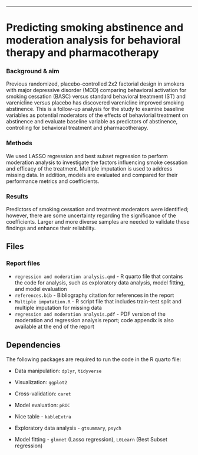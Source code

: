 ------------------------------------------------------------------------

# Predicting smoking abstinence and moderation analysis for behavioral therapy and pharmacotherapy

### Background & aim

Previous randomized, placebo-controlled 2x2 factorial design in smokers with major depressive disorder (MDD) comparing behavioral activation for smoking cessation (BASC) versus standard behavioral treatment (ST) and varenicline versus placebo has discovered varenicline improved smoking abstinence. This is a follow-up analysis for the study to examine baseline variables as potential moderators of the effects of behaviorial treatment on abstinence and evaluate baseline variable as predictors of abstinence, controlling for behavioral treatment and pharmacotherapy.

### Methods
We used LASSO regression and best subset regression to perform moderation analysis to investigate the factors influencing smoke cessation and efficacy of the treatment. Multiple imputation is used to address missing data. In addition, models are evaluated and compared for their performance metrics and coefficients. 

### Results
Predictors of smoking cessation and treatment moderators were identified; however, there are some uncertainty regarding the significance of the coefficients. Larger and more diverse samples are needed to validate these findings and enhance their reliability.

## Files

### Report files

-   `regression and moderation analysis.qmd` - R quarto file that contains the code for analysis, such as exploratory data analysis, model fitting, and model evaluation  
-   `references.bib` - Bibliography citation for references in the report
-   `Multiple imputation.R` - R script file that includes train-test split and multiple imputation for missing data
-   `regression and moderation analysis.pdf` - PDF version of the moderation and regression analysis report; code appendix is also available at the end of the report

## Dependencies

The following packages are required to run the code in the R quarto file:

-   Data manipulation: `dplyr`, `tidyverse`

-   Visualization: `ggplot2`

-   Cross-validation: `caret`

-   Model evaluation: `pROC`

-   Nice table - `kableExtra`

-   Exploratory data analysis - `gtsummary`, `psych`

-   Model fitting - `glmnet` (Lasso regression), `L0Learn` (Best Subset regression)



